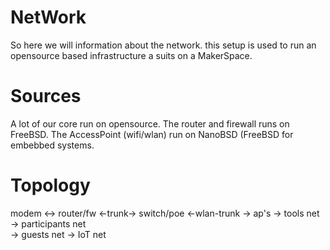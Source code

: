 # NetWork

So here we will information about the network. this setup is used to run 
an opensource based infrastructure a suits on a MakerSpace.

# Sources

A lot of our core run on opensource. The router and firewall runs on FreeBSD. The AccessPoint (wifi/wlan) run on NanoBSD (FreeBSD for embebbed systems.

# Topology

modem <-> router/fw <-trunk-> switch/poe <-wlan-trunk -> ap's
                           \-> tools net
                            \-> participants net  
                             \-> guests net
                              \-> IoT net





